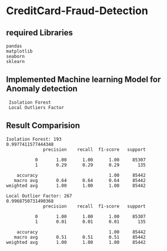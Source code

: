 # CreditCard-Fraud-Detection
## required Libraries ##

    pandas
    matplotlib
    seaborn
    sklearn
    
 
 ## Implemented Machine learning Model for Anomaly detection ##
 
     Isolation Forest 
     Local Outliers Factor
     
## Result Comparision ##

    Isolation Forest: 193
    0.9977411577444348
                  precision    recall  f1-score   support

               0       1.00      1.00      1.00     85307
               1       0.29      0.29      0.29       135

        accuracy                           1.00     85442
       macro avg       0.64      0.64      0.64     85442
    weighted avg       1.00      1.00      1.00     85442

    Local Outlier Factor: 267
    0.9968750731490368
                  precision    recall  f1-score   support

               0       1.00      1.00      1.00     85307
               1       0.01      0.01      0.01       135

        accuracy                           1.00     85442
       macro avg       0.51      0.51      0.51     85442
    weighted avg       1.00      1.00      1.00     85442
